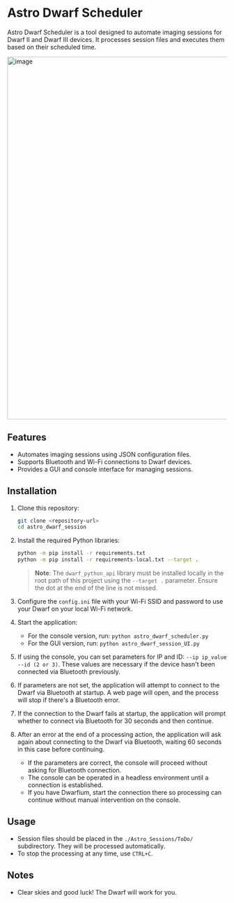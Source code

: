 # Astro Dwarf Scheduler

Astro Dwarf Scheduler is a tool designed to automate imaging sessions for Dwarf II and Dwarf III devices. It processes session files and executes them based on their scheduled time.

<img width="820" height="831" alt="image" src="https://github.com/user-attachments/assets/0e5b2e9e-067e-4b1c-a872-2da471849e3a" />

## Features
- Automates imaging sessions using JSON configuration files.
- Supports Bluetooth and Wi-Fi connections to Dwarf devices.
- Provides a GUI and console interface for managing sessions.

## Installation
1. Clone this repository:
   ```sh
   git clone <repository-url>
   cd astro_dwarf_session
   ```

2. Install the required Python libraries:
   ```sh
   python -m pip install -r requirements.txt
   python -m pip install -r requirements-local.txt --target .
   ```
   > **Note**: The `dwarf_python_api` library must be installed locally in the root path of this project using the `--target .` parameter. Ensure the dot at the end of the line is not missed.

3. Configure the `config.ini` file with your Wi-Fi SSID and password to use your Dwarf on your local Wi-Fi network.

4. Start the application:
   - For the console version, run: `python astro_dwarf_scheduler.py`
   - For the GUI version, run: `python astro_dwarf_session_UI.py`

5. If using the console, you can set parameters for IP and ID: `--ip ip_value --id (2 or 3)`. These values are necessary if the device hasn't been connected via Bluetooth previously.

6. If parameters are not set, the application will attempt to connect to the Dwarf via Bluetooth at startup. A web page will open, and the process will stop if there's a Bluetooth error.

7. If the connection to the Dwarf fails at startup, the application will prompt whether to connect via Bluetooth for 30 seconds and then continue.

8. After an error at the end of a processing action, the application will ask again about connecting to the Dwarf via Bluetooth, waiting 60 seconds in this case before continuing.

   - If the parameters are correct, the console will proceed without asking for Bluetooth connection.
   - The console can be operated in a headless environment until a connection is established.
   - If you have Dwarfium, start the connection there so processing can continue without manual intervention on the console.

## Usage
- Session files should be placed in the `./Astro_Sessions/ToDo/` subdirectory. They will be processed automatically.
- To stop the processing at any time, use `CTRL+C`.

## Notes
- Clear skies and good luck! The Dwarf will work for you.
